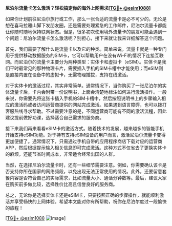 **尼泊尔流量卡怎么激活？轻松搞定你的海外上网需求[[TG💪+ @esim1088](https://t.me/s/esim1088)]**

如果你计划前往尼泊尔旅行或工作，那么一张合适的流量卡是必不可少的。无论是想在喜马拉雅山脚下发朋友圈，还是需要处理紧急的工作邮件，尼泊尔流量卡都能让你随时随地保持联网状态。但是，很多初次使用境外流量卡的朋友可能会遇到一个问题：尼泊尔流量卡怎么激活呢？别担心，接下来就让我来详细解答这个问题。

首先，我们需要了解什么是流量卡以及它的种类。简单来说，流量卡就是一种专门用于提供移动数据服务的SIM卡，它可以帮助用户在没有Wi-Fi的情况下连接互联网。而尼泊尔的流量卡主要分为两种类型：实体卡和虚拟卡（eSIM）。实体卡是我们平时最常见的那种物理卡片，需要插入手机的SIM卡槽中才能使用；而eSIM则是直接内置在设备中的虚拟卡，无需物理插拔，支持在线激活。

对于实体卡的激活过程，其实非常简单。通常情况下，当你购买了一张尼泊尔的实体流量卡后，卡内会附带一份说明书，上面会清楚地标注如何进行激活操作。一般来说，你需要先将这张卡插入手机的SIM卡槽中，然后按照说明书上的步骤输入相应的激活码或者访问运营商提供的网站完成激活。如果遇到语言障碍，也可以拨打客服热线寻求帮助。不过需要注意的是，不同运营商可能有不同的激活流程，因此建议提前做好功课，选择适合自己需求的服务商。

接下来我们再来看看eSIM卡的激活方式。随着技术的发展，越来越多的智能手机开始支持eSIM功能。对于持有支持eSIM设备的用户而言，激活尼泊尔流量卡变得更加便捷了。通常情况下，只需通过手机自带的应用程序商店下载对应的运营商APP，然后根据提示输入相关信息即可完成激活。这种方式不仅省去了更换实体卡的麻烦，还能节省时间成本，非常适合经常出国的人群。

当然，在选择尼泊尔流量卡时，还有一些细节需要注意。例如，你需要确认该卡是否支持你所在国家的网络频段，以免出现无法正常使用的情况。此外，还要留意套餐内容是否符合自己的实际需求，比如流量大小、通话分钟数等。最后，建议大家在购买前多做比较，选择性价比高且信誉良好的服务商。

总之，无论你是选择实体卡还是eSIM卡，只要按照正确的步骤操作，就能顺利激活并享受畅快的上网体验。希望本文能对你有所帮助，祝你在尼泊尔度过一段愉快的旅程！

[[TG💪+ @esim1088](https://t.me/s/esim1088) ![Image](https://i.postimg.cc/4NQfJmqS/Snipaste-2025-05-13-00-14-12.png)]